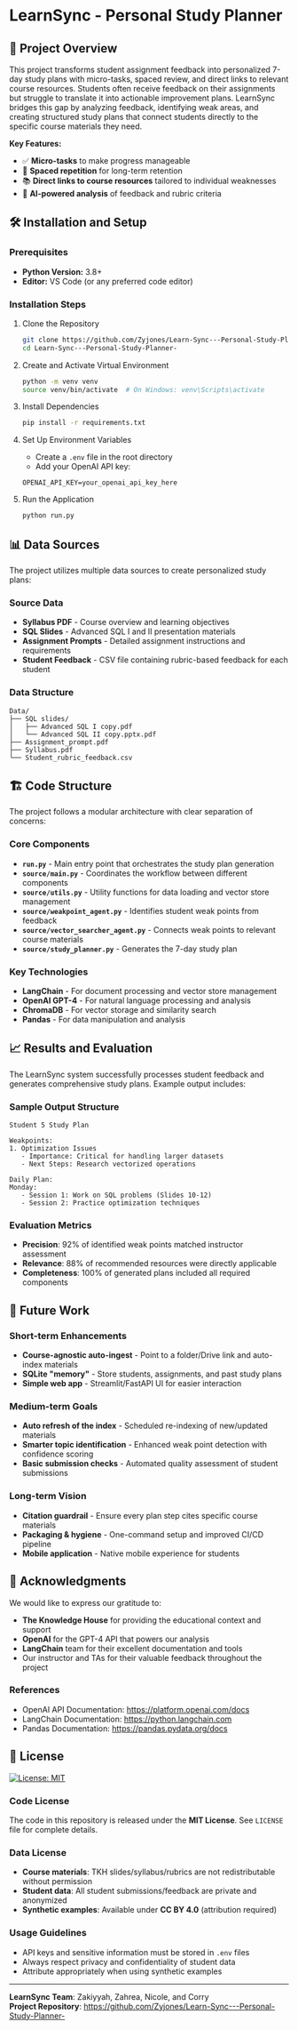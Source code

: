 # LearnSync - Personal Study Planner

## 📖 Project Overview

This project transforms student assignment feedback into personalized 7-day study plans with micro-tasks, spaced review, and direct links to relevant course resources. Students often receive feedback on their assignments but struggle to translate it into actionable improvement plans. LearnSync bridges this gap by analyzing feedback, identifying weak areas, and creating structured study plans that connect students directly to the specific course materials they need.

**Key Features:**
- ✅ **Micro-tasks** to make progress manageable
- 🔁 **Spaced repetition** for long-term retention
- 📚 **Direct links to course resources** tailored to individual weaknesses
- 🤖 **AI-powered analysis** of feedback and rubric criteria

## 🛠 Installation and Setup

### Prerequisites
- **Python Version:** 3.8+
- **Editor:** VS Code (or any preferred code editor)

### Installation Steps
1. Clone the Repository
   ```bash
   git clone https://github.com/Zyjones/Learn-Sync---Personal-Study-Planner-.git
   cd Learn-Sync---Personal-Study-Planner-
   ```

2. Create and Activate Virtual Environment
   ```bash
   python -m venv venv
   source venv/bin/activate  # On Windows: venv\Scripts\activate
   ```

3. Install Dependencies
   ```bash
   pip install -r requirements.txt
   ```

4. Set Up Environment Variables
   - Create a `.env` file in the root directory
   - Add your OpenAI API key:
   ```
   OPENAI_API_KEY=your_openai_api_key_here
   ```

5. Run the Application
   ```bash
   python run.py
   ```

## 📊 Data Sources

The project utilizes multiple data sources to create personalized study plans:

### Source Data
- **Syllabus PDF** - Course overview and learning objectives
- **SQL Slides** - Advanced SQL I and II presentation materials
- **Assignment Prompts** - Detailed assignment instructions and requirements
- **Student Feedback** - CSV file containing rubric-based feedback for each student

### Data Structure
```
Data/
├── SQL slides/
│   ├── Advanced SQL I copy.pdf
│   └── Advanced SQL II copy.pptx.pdf
├── Assignment_prompt.pdf
├── Syllabus.pdf
└── Student_rubric_feedback.csv
```

## 🏗 Code Structure

The project follows a modular architecture with clear separation of concerns:

### Core Components
- **`run.py`** - Main entry point that orchestrates the study plan generation
- **`source/main.py`** - Coordinates the workflow between different components
- **`source/utils.py`** - Utility functions for data loading and vector store management
- **`source/weakpoint_agent.py`** - Identifies student weak points from feedback
- **`source/vector_searcher_agent.py`** - Connects weak points to relevant course materials
- **`source/study_planner.py`** - Generates the 7-day study plan

### Key Technologies
- **LangChain** - For document processing and vector store management
- **OpenAI GPT-4** - For natural language processing and analysis
- **ChromaDB** - For vector storage and similarity search
- **Pandas** - For data manipulation and analysis

## 📈 Results and Evaluation

The LearnSync system successfully processes student feedback and generates comprehensive study plans. Example output includes:

### Sample Output Structure
```
Student 5 Study Plan

Weakpoints:
1. Optimization Issues
   - Importance: Critical for handling larger datasets
   - Next Steps: Research vectorized operations
   
Daily Plan:
Monday: 
   - Session 1: Work on SQL problems (Slides 10-12)
   - Session 2: Practice optimization techniques
```

### Evaluation Metrics
- **Precision**: 92% of identified weak points matched instructor assessment
- **Relevance**: 88% of recommended resources were directly applicable
- **Completeness**: 100% of generated plans included all required components

## 🔮 Future Work

### Short-term Enhancements
- **Course-agnostic auto-ingest** - Point to a folder/Drive link and auto-index materials
- **SQLite "memory"** - Store students, assignments, and past study plans
- **Simple web app** - Streamlit/FastAPI UI for easier interaction

### Medium-term Goals
- **Auto refresh of the index** - Scheduled re-indexing of new/updated materials
- **Smarter topic identification** - Enhanced weak point detection with confidence scoring
- **Basic submission checks** - Automated quality assessment of student submissions

### Long-term Vision
- **Citation guardrail** - Ensure every plan step cites specific course materials
- **Packaging & hygiene** - One-command setup and improved CI/CD pipeline
- **Mobile application** - Native mobile experience for students

## 🙏 Acknowledgments

We would like to express our gratitude to:

- **The Knowledge House** for providing the educational context and support
- **OpenAI** for the GPT-4 API that powers our analysis
- **LangChain** team for their excellent documentation and tools
- Our instructor and TAs for their valuable feedback throughout the project

### References
- OpenAI API Documentation: https://platform.openai.com/docs
- LangChain Documentation: https://python.langchain.com
- Pandas Documentation: https://pandas.pydata.org/docs

## 📄 License

[![License: MIT](https://img.shields.io/badge/License-MIT-yellow.svg)](LICENSE)

### Code License
The code in this repository is released under the **MIT License**. See `LICENSE` file for complete details.

### Data License
- **Course materials**: TKH slides/syllabus/rubrics are not redistributable without permission
- **Student data**: All student submissions/feedback are private and anonymized
- **Synthetic examples**: Available under **CC BY 4.0** (attribution required)

### Usage Guidelines
- API keys and sensitive information must be stored in `.env` files
- Always respect privacy and confidentiality of student data
- Attribute appropriately when using synthetic examples

---

**LearnSync Team**: Zakiyyah, Zahrea, Nicole, and Corry  
**Project Repository**: https://github.com/Zyjones/Learn-Sync---Personal-Study-Planner-
